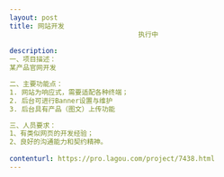```yaml
---                
layout: post       
title: 网站开发
                                执行中
           
description: 
一、项目描述：
某产品官网开发

二、主要功能点：
1. 网站为响应式，需要适配各种终端；
2. 后台可进行Banner设置与维护
3. 后台具有产品（图文）上传功能

三、人员要求：
1、有类似网页的开发经验；
2、良好的沟通能力和契约精神。
     
contenturl: https://pro.lagou.com/project/7438.html      
---                 
```

